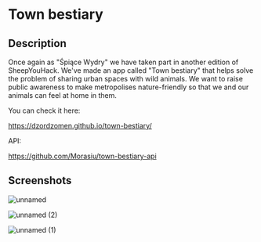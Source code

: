 # Town bestiary

## Description

Once again as "Śpiące Wydry" we have taken part in another edition of SheepYouHack. We've made an app called "Town bestiary" that helps solve the problem of sharing urban spaces with wild animals. We want to raise public awareness to make metropolises nature-friendly so that we and our animals can feel at home in them. 

You can check it here:

https://dzordzomen.github.io/town-bestiary/

API:

https://github.com/Morasiu/town-bestiary-api

## Screenshots

![unnamed](https://user-images.githubusercontent.com/19236279/145711877-e8a2b4c4-bb29-429a-9434-476b04647c60.gif)

![unnamed (2)](https://user-images.githubusercontent.com/19236279/145711878-b4ce337b-258d-4f8c-b683-d3d8d0256df4.gif)

![unnamed (1)](https://user-images.githubusercontent.com/19236279/145711882-aba09d7f-0836-45d7-8293-2526949c26ef.gif)
